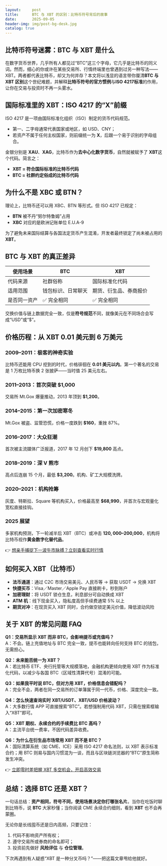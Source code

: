 ```yaml
---
layout:     post
title:      BTC 与 XBT 的区别：比特币符号背后的故事
date:       2025-09-05
header-img: img/post-bg-desk.jpg
catalog: true
---
```


## 比特币符号迷雾：BTC 与 XBT 是什么
在数字货币世界，几乎所有人都见过“BTC”这三个字母，它几乎是比特币的同义词。然而，细心的你或许在某些交易所、行情终端里也曾遇到过另一种写法——XBT。两者都代表比特币，却又为何并存？本文将以浅显的语言带你厘清**BTC 与 XBT 区别**这个世纪难题，并解释**比特币符号的官方惯例**与**ISO 4217标准**的作用，让你在交易与投资时不再一头雾水。

## 国际标准里的 XBT：ISO 4217 的“X”前缀
ISO 4217 是一项由国际标准化组织（ISO）制定的货币代码规范。  
- 第一、二字母通常代表国家或地区，如 USD、CNY；  
- 若资产不属于任何主权国家，则前缀统一为 **X**，后跟一个易于识别的字母组合。  

金银分别是 **XAU**、**XAG**，比特币作为**去中心化数字货币**，自然就被赋予了 **XBT**这个代码。简言之：  
- **XBT = 符合国际标准的比特币代码**  
- **BTC = 社群约定俗成的比特币代码**  

## 为什么不是 XBC 或 BTN？
理论上，比特币还可以用 XBC、BTN 等形式。但 ISO 4217 已规定：  
- **BTN** 被不丹“努尔特鲁姆”占用  
- **XBC** 对应的是欧洲记账单位 E.U.A-9  

为了避免未来国际结算与各国法定货币产生混淆，开发者最终锁定了尚未被占用的 **XBT**。

## BTC 与 XBT 的真正差异
| 使用场景 | BTC | XBT |
|---|---|---|
| 代码来源 | 社群俗称 | 国际标准化代码 |
| 适用范围 | 钱包标识、日常聊天 | 期货、衍生品、券商报价 |
| 是否同一资产 | ✅ 完全相同 | ✅ 完全相同 |

交换价值与链上数据完全一致，仅是**符号规范**不同，就像美元在不同场合会写成“USD”或“$”。

## 价格历程：从 XBT 0.01 美元到 6 万美元
### 2009–2011：极客的神奇实验
比特币还能用 CPU 挖到的时代，价格徘徊在 **0.01 美元以内**。第一个著名的交易是 1 万枚比特币换 2 张披萨——当时值 25 美元左右。  
### 2011–2013：首次突破 $1,000
交易所 Mt.Gox 爆量推动，2013 年顶到 **$1,200**。  
### 2014–2015：第一次加密寒冬
Mt.Gox 被盗、监管恐慌，价格一度跌到 **$160**，重挫 87%。  
### 2016–2017：大众狂潮
首次被主流媒体广泛报道，2017 年 12 月创下 **$19,800** 高点。  
### 2018–2019：深 V 熊市
高点后连崩 15 个月，最低 **$3,200**。机构、矿工大规模洗牌。  
### 2020–2021：机构抢筹
灰度、特斯拉、Square 等机构买入，价格最高至 **$68,990**，并首次与宏观量化宽松直接挂钩。  
### 2025 展望
多家机构预测，下一轮减半后 XBT（BTC）或冲击 **$120,000–$200,000**，机构将比特币视作**黄金数字化替代品**。

👉 [想亲手捕捉下一波牛市脉搏？立刻查看实时行情](https://okxdog.com/)

## 如何买入 XBT（比特币）
- **法币通道**：通过 C2C 市场交易美元、人民币等 → 获取 USDT → 兑换 XBT  
- **快捷买币**：Visa／Master／Apple Pay 直接刷卡，秒到账户  
- **加密理财**：将 USDT 锁仓生息，利息部分可自动换成 XBT  
- **ATM 机**：线下现金买入，隐私度高但手续费通常 5% 以上  
- **期货对冲**：在现货买入 XBT 同时，合约做空锁定美元价值，降低波动风险  

## 关于 XBT 的常见问题 FAQ
**Q1：交易所显示 XBT 而非 BTC，会影响提币或充值吗？**  
A：不会。链上充值地址与 BTC 完全一致，提币也能转向任何支持 BTC 的钱包，无需担心。

**Q2：未来能否统一为 XBT？**  
A：若比特币 ETF、央行托管等大规模落地，金融机构更倾向使用 XBT 作为标准化代码，以减少与各国 BTC（区域性清算代号）混淆的可能。

**Q3：如果我平时说 BTC，但对方用 XBT，价格信息会错配吗？**  
A：完全不会，两者在同一交易所的订单簿属于同一代币，价格、深度完全一致。

**Q4：怎么快速查询实时 XBT/USDT、XBT/USD 价格波动？**  
A：大多数行情 APP 可直接搜索“BTC”。若想强制用代码 XBT，只需在搜索框输入“XBT”即可。

**Q5：XBT 期权、永续合约的手续费比 BTC 高吗？**  
A：主流平台统一费率，不因代码差异收费。

**Q6：为什么在衍生品市场常用 XBT 而不是 BTC？**  
A：国际清算系统（如 CME、ICE）采用 ISO 4217 命名法则，以 XBT 表示标准合约；用 BTC 则易与国内习惯混为一谈，而且与区块链浏览器的“BTC”原生简称发生冲突。

👉 [立即零时差把握 XBT 多空机会，开启高效交易](https://okxdog.com/)

## 总结：选择 BTC 还是 XBT？
一句话总结：**资产相同，符号不同，使用场景决定你打哪张名片**。当你在吃饭时聊到比特币，说 **BTC** 大家秒懂；当你阅读 CME 永续合约细则，看到 **XBT** 也不会再蒙圈。

无论你是长线囤币还是日内高频，只要记住：  
1) 代码不影响资产所有权；  
2) 遵守交易所或券商的命名即可；  
3) 投资前先做好 **风险评估** 与 **仓位管理**。

下次再遇到有人疑惑“XBT 是一种分叉币吗？”——把这篇文章甩给他就好。